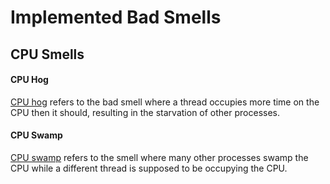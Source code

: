 # Implemented Bad Smells

## CPU Smells
#### CPU Hog
[CPU hog](CPU-Hog/) refers to the bad smell where a thread occupies more time on the CPU then it should, resulting in the starvation of other processes.
<br />
#### CPU Swamp
[CPU swamp](CPU-Swamp/) refers to the smell where many other processes swamp the CPU while a different thread is supposed to be occupying the CPU.
